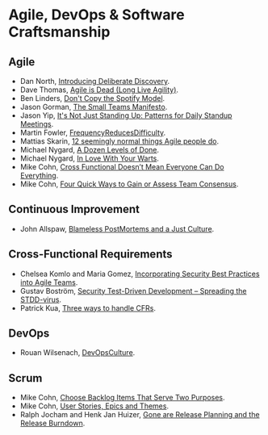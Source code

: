 # Agile, DevOps & Software Craftsmanship

## Agile

- Dan North, [Introducing Deliberate Discovery](https://dannorth.net/2010/08/30/introducing-deliberate-discovery/).
- Dave Thomas, [Agile is Dead (Long Live Agility)](https://pragdave.me/blog/2014/03/04/time-to-kill-agile.html).
- Ben Linders, [Don't Copy the Spotify Model](https://www.infoq.com/news/2016/10/no-spotify-model).
- Jason Gorman, [The Small Teams Manifesto](http://codemanship.co.uk/parlezuml/blog/?postid=1322).
- Jason Yip, [It's Not Just Standing Up: Patterns for Daily Standup Meetings](http://martinfowler.com/articles/itsNotJustStandingUp.html).
- Martin Fowler, [FrequencyReducesDifficulty](http://martinfowler.com/bliki/FrequencyReducesDifficulty.html).
- Mattias Skarin, [12 seemingly normal things Agile people do](http://blog.crisp.se/2016/04/04/mattiasskarin/12-seemingly-normal-things-agile-people-do).
- Michael Nygard, [A Dozen Levels of Done](http://www.michaelnygard.com/blog/2007/11/a-dozen-levels-of-done/).
- Michael Nygard, [In Love With Your Warts](http://www.michaelnygard.com/blog/2016/04/in-love-with-your-warts/).
- Mike Cohn, [Cross Functional Doesn’t Mean Everyone Can Do Everything](https://www.mountaingoatsoftware.com/blog/cross-functional-doesnt-mean-everyone-can-do-everything).
- Mike Cohn, [Four Quick Ways to Gain or Assess Team Consensus](https://www.mountaingoatsoftware.com/blog/four-quick-ways-to-gain-or-assess-team-consensus).

## Continuous Improvement

- John Allspaw, [Blameless PostMortems and a Just Culture](https://codeascraft.com/2012/05/22/blameless-postmortems/).

## Cross-Functional Requirements

- Chelsea Komlo and Maria Gomez, [Incorporating Security Best Practices into Agile Teams](https://www.thoughtworks.com/insights/blog/incorporating-security-best-practices-agile-teams).
- Gustav Boström, [Security Test-Driven Development – Spreading the STDD-virus](http://blog.crisp.se/2017/03/20/gustavbostrom/security-test-driven-development-spreading-the-std-virus).
- Patrick Kua, [Three ways to handle CFRs](https://www.thekua.com/atwork/2017/05/three-ways-to-handle-cfrs/).

## DevOps

- Rouan Wilsenach, [DevOpsCulture](https://martinfowler.com/bliki/DevOpsCulture.html).

## Scrum

- Mike Cohn, [Choose Backlog Items That Serve Two Purposes](http://www.mountaingoatsoftware.com/blog/choose-backlog-items-that-serve-two-purposes).
- Mike Cohn, [User Stories, Epics and Themes](https://www.mountaingoatsoftware.com/blog/stories-epics-and-themes).
- Ralph Jocham and Henk Jan Huizer, [Gone are Release Planning and the Release Burndown](https://www.scrum.org/About/All-Articles/articleType/ArticleView/articleId/17/Gone-are-Release-Planning-and-the-Release-Burndown).
